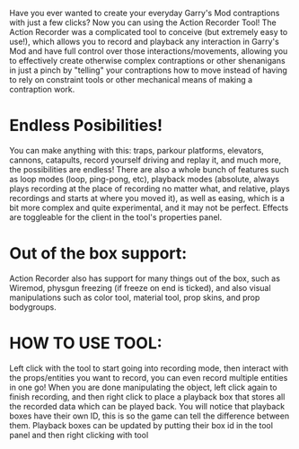 Have you ever wanted to create your everyday Garry's Mod contraptions with just a few clicks? Now you can using the Action Recorder Tool!
The Action Recorder was a complicated tool to conceive (but extremely easy to use!), which allows you to record and playback any interaction in Garry's Mod and have full control over those interactions/movements, allowing you to effectively create otherwise complex contraptions or other shenanigans in just a pinch by "telling" your contraptions how to move instead of having to rely on constraint tools or other mechanical means of making a contraption work.


# Endless Posibilities! 

You can make anything with this: traps, parkour platforms, elevators, cannons, catapults, record yourself driving and replay it, and much more, the possibilities are endless!
There are also a whole bunch of features such as loop modes (loop, ping-pong, etc), playback modes (absolute, always plays recording at the place of recording no matter what, and relative, plays recordings and starts at where you moved it), as well as easing, which is a bit more complex and quite experimental, and it may not be perfect. Effects are toggleable for the client in the tool's properties panel.

# Out of the box support: 

Action Recorder also has support for many things out of the box, such as Wiremod, physgun freezing (if freeze on end is ticked), and also visual manipulations such as color tool, material tool, prop skins, and prop bodygroups.
# HOW TO USE TOOL: 

Left click with the tool to start going into recording mode, then interact with the props/entities you want to record, you can even record multiple entities in one go! When you are done manipulating the object, left click again to finish recording, and then right click to place a playback box that stores all the recorded data which can be played back. You will notice that playback boxes have their own ID, this is so the game can tell the difference between them. Playback boxes can be updated by putting their box id in the tool panel and then right clicking with tool
